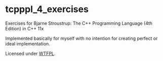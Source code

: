 # tcpppl_4_exercises
Exercises for Bjarne Stroustrup: The C++ Programming Language (4th Edition) in C++ 11x

Implemented basically for myself with no intention for creating perfect or ideal implementation.

Licensed under [WTFPL](http://www.wtfpl.net/).
